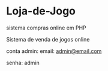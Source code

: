 # Loja-de-Jogo
sistema compras online em PHP

Sistema de venda de jogos online 

conta admin: email: admin@email.com 


senha: admin

